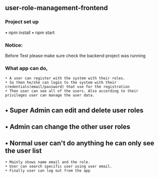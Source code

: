 ## user-role-management-frontend
### Project set up

• npm install
• npm start

### Notice:
Before Test please make sure check the backend project was running


### What app can do,

    • A user can register with the system with their roles.
    • So then he/she can login to the system with their credentials(email/password) that use for the registration
    • Then user can see all of the users. Also according to their privileges user can manage the user data.
##    • Super Admin can edit and delete user roles
##    • Admin can change the other user roles
##    • Normal user can't do anything he can only see the user list
    • Mainly shows name email and the role.
    • User can search specific user using user email. 
    • Finally user can log out from the app
